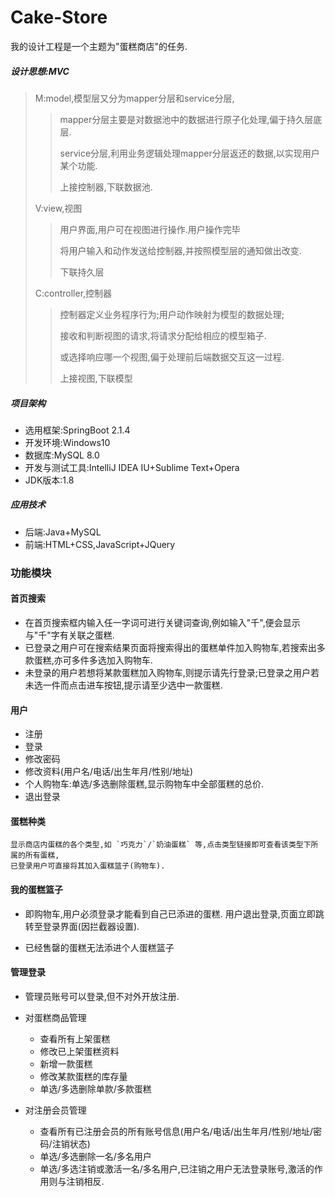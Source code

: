 # Cake-Store
我的设计工程是一个主题为"蛋糕商店"的任务.

##### 设计思想:MVC
>M:model,模型层又分为mapper分层和service分层,
>>mapper分层主要是对数据池中的数据进行原子化处理,偏于持久层底层.
>>
>>service分层,利用业务逻辑处理mapper分层返还的数据,以实现用户某个功能.
>>
>>上接控制器,下联数据池.
>
>V:view,视图
>>用户界面,用户可在视图进行操作.用户操作完毕
>>
>>将用户输入和动作发送给控制器,并按照模型层的通知做出改变.
>>
>>下联持久层
>
>C:controller,控制器
>>控制器定义业务程序行为;用户动作映射为模型的数据处理;
>>
>>接收和判断视图的请求,将请求分配给相应的模型箱子.
>>
>>或选择响应哪一个视图,偏于处理前后端数据交互这一过程.
>>
>>上接视图,下联模型
>>
>

##### 项目架构
+ 选用框架:SpringBoot 2.1.4
+ 开发环境:Windows10
+ 数据库:MySQL 8.0
+ 开发与测试工具:IntelliJ IDEA IU+Sublime Text+Opera
+ JDK版本:1.8

##### 应用技术
+ 后端:Java+MySQL
+ 前端:HTML+CSS,JavaScript+JQuery


### 功能模块
#### 首页搜索
- 在首页搜索框内输入任一字词可进行关键词查询,例如输入"千",便会显示与"千"字有关联之蛋糕.
- 已登录之用户可在搜索结果页面将搜索得出的蛋糕单件加入购物车,若搜索出多款蛋糕,亦可多件多选加入购物车.
- 未登录的用户若想将某款蛋糕加入购物车,则提示请先行登录;已登录之用户若未选一件而点击进车按钮,提示请至少选中一款蛋糕.
  
#### 用户
* 注册  
* 登录
* 修改密码
* 修改资料(用户名/电话/出生年月/性别/地址)
* 个人购物车:单选/多选删除蛋糕,显示购物车中全部蛋糕的总价.
* 退出登录
  
#### 蛋糕种类
    显示商店内蛋糕的各个类型,如 `巧克力`/`奶油蛋糕` 等,点击类型链接即可查看该类型下所属的所有蛋糕,
    已登录用户可直接将其加入蛋糕篮子(购物车).
   
#### 我的蛋糕篮子
+ 即购物车,用户必须登录才能看到自己已添进的蛋糕.
  用户退出登录,页面立即跳转至登录界面(因拦截器设置).
  
+ 已经售罄的蛋糕无法添进个人蛋糕篮子
    
#### 管理登录
* 管理员账号可以登录,但不对外开放注册.

+ 对蛋糕商品管理
    * 查看所有上架蛋糕
    * 修改已上架蛋糕资料
    * 新增一款蛋糕
    * 修改某款蛋糕的库存量
    * 单选/多选删除单款/多款蛋糕

+ 对注册会员管理
    * 查看所有已注册会员的所有账号信息(用户名/电话/出生年月/性别/地址/密码/注销状态)
    * 单选/多选删除一名/多名用户
    * 单选/多选注销或激活一名/多名用户,已注销之用户无法登录账号,激活的作用则与注销相反.
    
